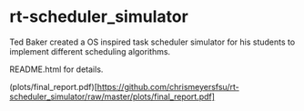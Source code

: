 rt-scheduler_simulator
======================

Ted Baker created a OS inspired task scheduler simulator for his students to implement different scheduling algorithms.

README.html for details.

(plots/final_report.pdf)[https://github.com/chrismeyersfsu/rt-scheduler_simulator/raw/master/plots/final_report.pdf]
